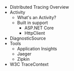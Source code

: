 - Distributed Tracing Overview
- Activity
  - What's an Activity?
  - Built in support 
     - ASP.NET Core
     - HttpClient
- DiagnosticSource
- Tools
  - Application Insights
  - Jaeger
  - Zipkin
- W3C TraceContext
